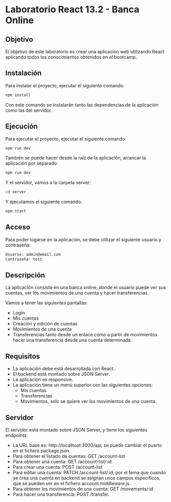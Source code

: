 # Laboratorio React 13.2 - Banca Online

## Objetivo

El objetivo de este laboratorio es crear una aplicación web utilizando React aplicando todos los conocimientos obtenidos en el bootcamp.

## Instalación

Para instalar el proyecto, ejecutar el siguiente comando:

```bash
npm install
```

Con este comando se instalarán tanto las dependencias de la aplicación como las del servidor.

## Ejecución

Para ejecutar el proyecto, ejecutar el siguiente comando:

```bash
npm run dev
```

También se puede hacer desde la raíz de la aplicación, arrancar la aplicación por separado:

```bash
npm run dev
```

Y el servidor, vamos a la carpeta server:

```bash
cd server
```

Y ejecutamos el siguiente comando:

```bash
npm start
```

## Acceso

Para poder logarse en la aplicación, se debe utilizar el siguiente usuario y contraseña:

```bash
Usuario: admin@email.com
Contraseña: test
```

## Descripción

La aplicación consiste en una banca online, donde el usuario puede ver sus cuentas, ver los movimientos de una cuenta y hacer transferencias.

Vamos a tener las siguientes pantallas:

- Login
- Mis cuentas
- Creación y edición de cuentas
- Movimientos de una cuenta
- Transferencias tanto desde un enlace cómo a partir de movimientos hacer una transferencia desde una cuenta determinada.

## Requisitos

- La aplicación debe está desarrollada con React.
- El backend está montado sobre JSON Server.
- La aplicación es responsive.
- La aplicación tiene un menú superior con las siguientes opciones:
  - Mis cuentas
  - Transferencias
  - Movimientos, solo se quiere ver los movimientos de una cuenta.

## Servidor

El servidor está montado sobre JSON Server, y tiene los siguientes endpoints:

- La URL base es: http://localhost:3000/api, se puede cambiar el puerto en el fichero package.json.
- Para obtener el listado de cuentas: GET /account-list
- Para obtener una cuenta: GET /account-list/:id
- Para crear una cuenta: POST /account-list
- Para editar una cuenta: PATCH /account-list/:id, por el tema que cuando se crea una cuenta en backend se asignan unos campos específicos, que se pueden ver en el fichero account.middleware.js.
- Para obtener los movimientos de una cuenta: GET /movements/:id
- Para hacer una transferencia: POST /transfer.
